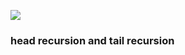![](/home/rshu/Documents/PracticeMakesPerfect/figures/big_O.jpeg)



### head recursion and tail recursion



